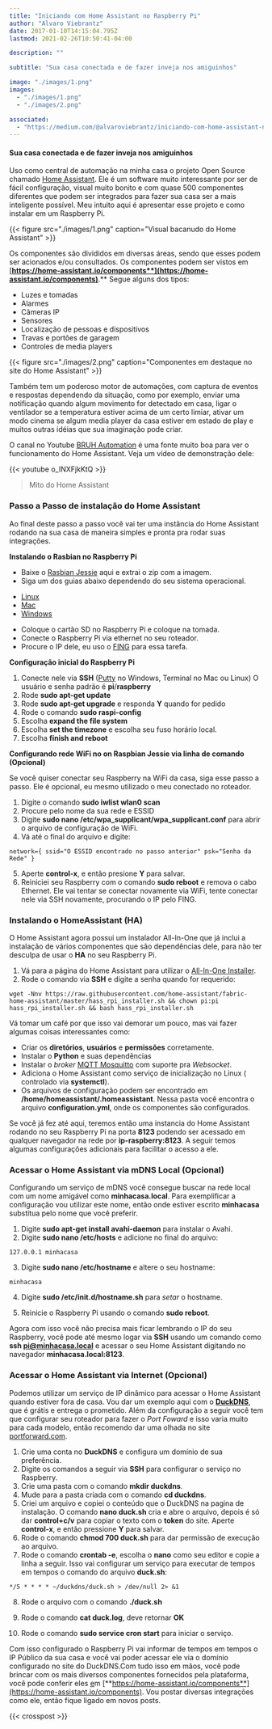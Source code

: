 ```yaml
---
title: "Iniciando com Home Assistant no Raspberry Pi"
author: "Alvaro Viebrantz"
date: 2017-01-10T14:15:04.795Z
lastmod: 2021-02-26T10:50:41-04:00

description: ""

subtitle: "Sua casa conectada e de fazer inveja nos amiguinhos"

image: "./images/1.png"
images:
  - "./images/1.png"
  - "./images/2.png"

associated:
  - "https://medium.com/@alvaroviebrantz/iniciando-com-home-assistant-no-raspberry-pi-47d1782db664"
---
```


#### Sua casa conectada e de fazer inveja nos amiguinhos

Uso como central de automação na minha casa o projeto Open Source chamado [Home Assistant](http://home-assistant.io). Ele é um software muito interessante por ser de fácil configuração, visual muito bonito e com quase 500 componentes diferentes que podem ser integrados para fazer sua casa ser a mais inteligente possível. Meu intuito aqui é apresentar esse projeto e como instalar em um Raspberry Pi.

{{< figure src="./images/1.png" caption="Visual bacanudo do Home Assistant" >}}

Os componentes são divididos em diversas áreas, sendo que esses podem ser acionados e/ou consultados. Os componentes podem ser vistos em [**https://home-assistant.io/components**](https://home-assistant.io/components)**.** Segue alguns dos tipos:

- Luzes e tomadas
- Alarmes
- Câmeras IP
- Sensores
- Localização de pessoas e dispositivos
- Travas e portões de garagem
- Controles de media players

{{< figure src="./images/2.png" caption="Componentes em destaque no site do Home Assistant" >}}

Também tem um poderoso motor de automações, com captura de eventos e respostas dependendo da situação, como por exemplo, enviar uma notificação quando algum movimento for detectado em casa, ligar o ventilador se a temperatura estiver acima de um certo limiar, ativar um modo cinema se algum media player da casa estiver em estado de play e muitos outras idéias que sua imaginação pode criar.

O canal no Youtube [BRUH Automation](https://www.youtube.com/channel/UCLecVrux63S6aYiErxdiy4w) é uma fonte muito boa para ver o funcionamento do Home Assistant. Veja um vídeo de demonstração dele:

{{< youtube o_INXFjkKtQ >}}

> Mito do Home Assistant

### Passo a Passo de instalação do Home Assistant

Ao final deste passo a passo você vai ter uma instância do Home Assistant rodando na sua casa de maneira simples e pronta pra rodar suas integrações.

**Instalando o Rasbian no Raspberry Pi**

- Baixe o [Rasbian Jessie](https://www.raspberrypi.org/downloads/raspbian/) aqui e extrai o zip com a imagem.
- Siga um dos guias abaixo dependendo do seu sistema operacional.

* [Linux](https://www.raspberrypi.org/documentation/installation/installing-images/linux.md)
* [Mac](https://www.raspberrypi.org/documentation/installation/installing-images/mac.md)
* [Windows](https://www.raspberrypi.org/documentation/installation/installing-images/windows.md)

- Coloque o cartão SD no Raspberry Pi e coloque na tomada.
- Conecte o Raspberry Pi via ethernet no seu roteador.
- Procure o IP dele, eu uso o [FING](https://www.fing.io) para essa tarefa.

**Configuração inicial do Raspberry Pi**

1.  Conecte nele via **SSH** ([Putty](http://www.putty.org/) no Windows, Terminal no Mac ou Linux)
    O usuário e senha padrão é **pi**/**raspberry**
2.  Rode **sudo apt-get update**
3.  Rode **sudo apt-get upgrade** e responda **Y** quando for pedido
4.  Rode o comando **sudo raspi-config**
5.  Escolha **expand the file system**
6.  Escolha **set the timezone** e escolha seu fuso horário local.
7.  Escolha **finish and reboot**

**Configurando rede WiFi no on Raspbian Jessie via linha de comando (Opcional)**

Se você quiser conectar seu Raspberry na WiFi da casa, siga esse passo a passo. Ele é opcional, eu mesmo utilizado o meu conectado no roteador.

1.  Digite o comando **sudo iwlist wlan0 scan**
2.  Procure pelo nome da sua rede e ESSID
3.  Digite **sudo nano /etc/wpa_supplicant/wpa_supplicant.conf** para abrir o arquivo de configuração de WiFi.
4.  Vá até o final do arquivo e digite:

```
network={ ssid="O ESSID encontrado no passo anterior" psk="Senha da Rede" }
```

5.  Aperte **control-x**, e então presione **Y** para salvar.
6.  Reiniciei seu Raspberry com o comando **sudo reboot** e remova o cabo Ethernet. Ele vai tentar se conectar novamente via WiFi, tente conectar nele via SSH novamente, procurando o IP pelo FING.

### Instalando o HomeAssistant (HA)

O Home Assistant agora possui um instalador All-In-One que já inclui a instalação de vários componentes que são dependências dele, para não ter desculpa de usar o **HA** no seu Raspberry Pi.

1.  Vá para a página do Home Assistant para utilizar o [All-In-One Installer](https://home-assistant.io/getting-started/installation-raspberry-pi-all-in-one/).
2.  Rode o comando via **SSH** e digite a senha quando for requerido:

```
wget -Nnv https://raw.githubusercontent.com/home-assistant/fabric-home-assistant/master/hass_rpi_installer.sh && chown pi:pi hass_rpi_installer.sh && bash hass_rpi_installer.sh
```

Vá tomar um café por que isso vai demorar um pouco, mas vai fazer algumas coisas interessantes como:

- Criar os **diretórios**, **usuários** e **permissões** corretamente.
- Instalar o **Python** e suas dependências
- Instalar o _broker_ [MQTT Mosquitto](http://mosquitto.org) com suporte pra _Websocket_.
- Adiciona o Home Assistant como serviço de inicialização no Linux ( controlado via **systemctl**).
- Os arquivos de configuração podem ser encontrado em **/home/homeassistant/.homeassistant**. Nessa pasta você encontra o arquivo **configuration.yml**, onde os componentes são configurados.

Se você já fez até aqui, teremos então uma instancia do Home Assistant rodando no seu Raspberry Pi na porta **8123** podendo ser acessado em qualquer navegador na rede por **ip-raspberry:8123**. A seguir temos algumas configurações adicionais para facilitar o acesso a ele.

### Acessar o Home Assistant via mDNS Local (Opcional)

Configurando um serviço de mDNS você consegue buscar na rede local com um nome amigável como **minhacasa.local**. Para exemplificar a configuração vou utilizar este nome, então onde estiver escrito **minhacasa** substitua pelo nome que você preferir.

1.  Digite **sudo apt-get install avahi-daemon** para instalar o Avahi.
2.  Digite **sudo nano /etc/hosts** e adicione no final do arquivo:

```
127.0.0.1 minhacasa
```

3.  Digite **sudo nano /etc/hostname** e altere o seu hostname:

```
minhacasa
```

4.  Digite **sudo /etc/init.d/hostname.sh** para _setar_ o hostname.

5.  Reinicie o Raspberry Pi usando o comando **sudo reboot**.

Agora com isso você não precisa mais ficar lembrando o IP do seu Raspberry, você pode até mesmo logar via **SSH** usando um comando como **ssh pi@minhacasa.local** e acessar o seu Home Assistant digitando no navegador **minhacasa.local:8123**.

### Acessar o Home Assistant via Internet (Opcional)

Podemos utilizar um serviço de IP dinâmico para acessar o Home Assistant quando estiver fora de casa. Vou dar um exemplo aqui com o [**DuckDNS**](http://duckdns.org/), que é grátis e entrega o prometido. Além da configuração a seguir você tem que configurar seu roteador para fazer o _Port Foward_ e isso varia muito para cada modelo, então recomendo dar uma olhada no site [portforward.com](https://portforward.com).

1.  Crie uma conta no **DuckDNS** e configura um domínio de sua preferência.
2.  Digite os comandos a seguir via **SSH** para configurar o serviço no Raspberry.
3.  Crie uma pasta com o comando **mkdir duckdns**.
4.  Mude para a pasta criada com o comando **cd duckdns**.
5.  Criei um arquivo e copiei o conteúdo que o DuckDNS na pagina de instalação. O comando **nano duck.sh** cria e abre o arquivo, depois é só dar **control+c/v** para copiar o texto com o **token** do site. Aperte **control-x**, e então pressione **Y** para salvar.
6.  Rode o comando **chmod 700 duck.sh** para dar permissão de execução ao arquivo.
7.  Rode o comando **crontab -e**, escolha o **nano** como seu editor e copie a linha a seguir. Isso vai configurar um serviço para executar de tempos em tempos o comando do arquivo **duck.sh**:

```
*/5 * * * * ~/duckdns/duck.sh > /dev/null 2> &1
```

8.  Rode o arquivo com o comando **./duck.sh**

9.  Rode o comando **cat duck.log**, deve retornar **OK**

10. Rode o comando **sudo service cron start** para iniciar o serviço.

Com isso configurado o Raspberry Pi vai informar de tempos em tempos o IP Público da sua casa e você vai poder acessar ele via o domínio configurado no site do DuckDNS.Com tudo isso em mãos, você pode brincar com os mais diversos componentes fornecidos pela plataforma, você pode conferir eles [e](https://home-assistant.io/components/)m [**https://home-assistant.io/components**](https://home-assistant.io/components). Vou postar diversas integrações como ele, então fique ligado em novos posts.

{{< crosspost >}}
